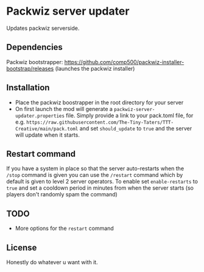 # Packwiz server updater

Updates packwiz serverside.

## Dependencies

Packwiz bootstrapper: https://github.com/comp500/packwiz-installer-bootstrap/releases (launches the packwiz installer)

## Installation

- Place the packwiz boostrapper in the root directory for your server
- On first launch the mod will generate a `packwiz-server-updater.properties` file. Simply provide a link to your pack.toml file, for e.g. `https://raw.githubusercontent.com/The-Tiny-Taters/TTT-Creative/main/pack.toml` and set `should_update` to `true` and the server will update when it starts.

## Restart command

If you have a system in place so that the server auto-restarts when the `/stop` command is given you can use the `/restart` command which by default is given to level 2 server operators. To enable set `enable-restarts` to `true` and set a cooldown period in minutes from when the server starts (so players don't randomly spam the command)

## TODO

- More options for the `restart` command

## License

Honestly do whatever u want with it.
